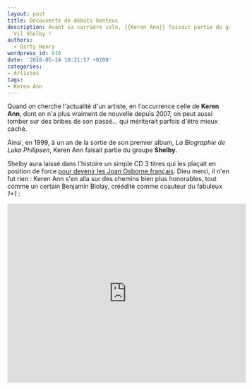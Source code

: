 ```yaml
---
layout: post
title: Découverte de débuts honteux
description: Avant sa carrière solo, {{Keren Ann}} faisait partie du groupe Shelby.
  Vil Shelby !
authors:
  - Dirty Henry
wordpress_id: 616
date: '2010-05-14 10:21:57 +0200'
categories:
- Artistes
tags:
- Keren Ann
---
```

Quand on cherche l'actualité d'un artiste, en l'occurrence celle de __Keren Ann__, dont on n'a plus vraiment de nouvelle depuis 2007, on peut aussi tomber sur des bribes de son passé... qui mériterait parfois d'être mieux caché.

Ainsi, en 1999, à un an de la sortie de son premier album, *La Biographie de Luka Philipsen*, Keren Ann faisait partie du groupe __Shelby__.

Shelby aura laissé dans l'histoire un simple CD 3 titres qui les plaçait en position de force [pour devenir les Joan Osborne français](http://www.dailymotion.com/video/x25ohb_joan-osborne-one-of-us_music). Dieu merci, il n'en fut rien : Keren Ann s'en alla sur des chemins bien plus honorables, tout comme un certain Benjamin Biolay, créédité comme coauteur du fabuleux *1+1* :

<iframe width="540" height="405" src="http://www.youtube.com/embed/YgTwGOGoSu0" frameborder="0" allowfullscreen></iframe>
